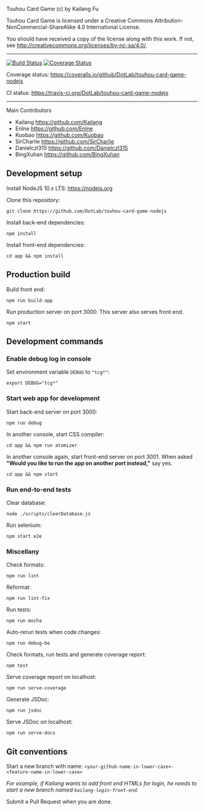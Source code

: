 Touhou Card Game (c) by Kailang Fu

Touhou Card Game is licensed under a
Creative Commons Attribution-NonCommercial-ShareAlike 4.0 International License.

You should have received a copy of the license along with this
work. If not, see <http://creativecommons.org/licenses/by-nc-sa/4.0/>.

---

[![Build Status](https://travis-ci.org/DotLab/touhou-card-game-nodejs.svg?branch=master)](https://travis-ci.org/DotLab/touhou-card-game-nodejs)
[![Coverage Status](https://coveralls.io/repos/github/DotLab/touhou-card-game-nodejs/badge.svg?branch=master)](https://coveralls.io/github/DotLab/touhou-card-game-nodejs?branch=master)

Coverage status: <https://coveralls.io/github/DotLab/touhou-card-game-nodejs>

CI status: <https://travis-ci.org/DotLab/touhou-card-game-nodejs>

---

Main Contributors
- Kailang <https://github.com/Kailang>
- Enlne <https://github.com/Enlne>
- Kuobao <https://github.com/Kuobao>
- SirCharlie <https://github.com/SirCharlie>
- Danielczl315 <https://github.com/Danielczl315>
- BingXuhan <https://github.com/BingXuhan>

## Development setup
Install NodeJS 10.x LTS: <https://nodejs.org>

Clone this repository:
```
git clone https://github.com/DotLab/touhou-card-game-nodejs
```

Install back-end dependencies:
```
npm install
```

Install front-end dependencies:
```
cd app && npm install
```

## Production build
Build front end:
```
npm run build-app
```

Run production server on port 3000.
This server also serves front end.
```
npm start
```

## Development commands
### Enable debug log in console
Set environment variable `DEBUG` to `"tcg*"`:
```
export DEBUG="tcg*"
```

### Start web app for development
Start back-end server on port 3000:
```
npm run debug
```

In another console, start CSS compiler:
```
cd app && npm run atomizer
```

In another console again, start front-end server on port 3001.
When asked **"Would you like to run the app on another port instead,"** say yes.
```
cd app && npm start
```

### Run end-to-end tests
Clear database:
```
node ./scripts/clearDatabase.js
```

Run selenium:
```
npm start e2e
```

### Miscellany
Check formats:
```
npm run lint
```

Reformat:
```
npm run lint-fix
```

Run tests:
```
npm run mocha
```

Auto-rerun tests when code changes:
```
npm run debug-be
```

Check formats, run tests and generate coverage report:
```
npm test
```

Serve coverage report on localhost:
```
npm run serve-coverage
```

Generate JSDoc:
```
npm run jsdoc
```

Serve JSDoc on localhost:
```
npm run serve-docs
```

## Git conventions
Start a new branch with name: `<your-github-name-in-lower-case>-<feature-name-in-lower-case>`

*For example, if Kailang wants to add front end HTMLs for login, he needs to start a new branch named `kailang-login-front-end`.*

Submit a Pull Request when you are done.
